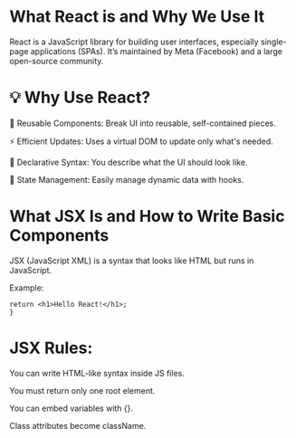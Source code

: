 # What React is and Why We Use It

React is a JavaScript library for building user interfaces, especially single-page applications (SPAs). It’s maintained by Meta (Facebook) and a large open-source community.

# 💡 Why Use React?

🔁 Reusable Components: Break UI into reusable, self-contained pieces.

⚡ Efficient Updates: Uses a virtual DOM to update only what's needed.

🔄 Declarative Syntax: You describe what the UI should look like.

🧠 State Management: Easily manage dynamic data with hooks.

# What JSX Is and How to Write Basic Components

JSX (JavaScript XML) is a syntax that looks like HTML but runs in JavaScript.

Example:

```function App() {
return <h1>Hello React!</h1>;
}
```

# JSX Rules:

You can write HTML-like syntax inside JS files.

You must return only one root element.

You can embed variables with {}.

Class attributes become className.
